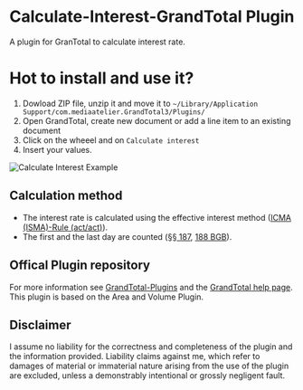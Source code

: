 # Calculate-Interest-GrandTotal Plugin
A plugin for GranTotal to calculate interest rate.

# Hot to install and use it?
1. Dowload ZIP file, unzip it and move it to <code>~/Library/Application Support/com.mediaatelier.GrandTotal3/Plugins/</code>
2. Open GrandTotal, create new document or add a line item to an existing document
3. Click on the wheeel and on <code>Calculate interest</code>
4. Insert your values.

![Calculate Interest Example](https://user-images.githubusercontent.com/15175599/151964055-1131d833-047b-443d-99f0-422e2fb42885.png)


## Calculation method
- The interest rate is calculated using the effective interest method ([ICMA (ISMA)-Rule (act/act)](https://en.wikipedia.org/wiki/Day_count_convention#Actual_methods)).
- The first and the last day are counted ([§§ 187](https://www.gesetze-im-internet.de/bgb/__187.html), [188 BGB](https://www.gesetze-im-internet.de/bgb/__188.html)).

## Offical Plugin repository
For more information see [GrandTotal-Plugins](https://github.com/mediaatelier/GrandTotal-Plugins) and the [GrandTotal help page](https://www.mediaatelier.com/GrandTotal7/help/?lang=en).
This plugin is based on the Area and Volume Plugin.

## Disclaimer
I assume no liability for the correctness and completeness of the plugin and the information provided.
Liability claims against me, which refer to damages of material or immaterial nature arising from the use of the plugin are excluded, unless a demonstrably intentional or grossly negligent fault.
